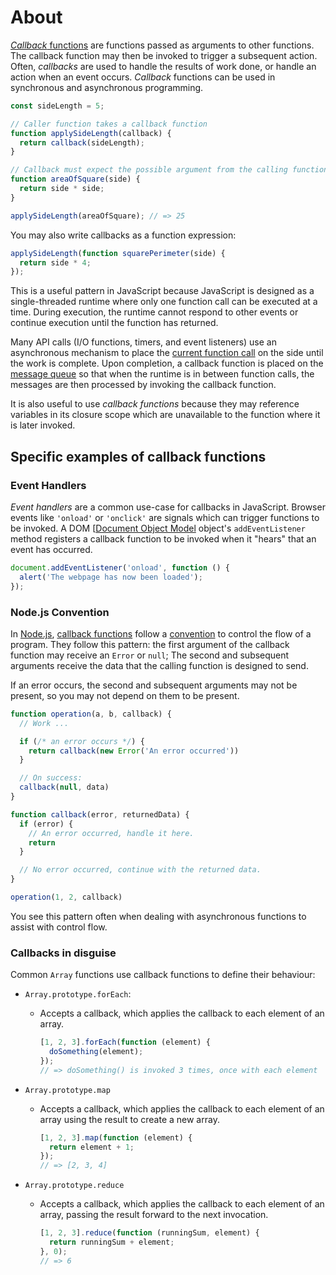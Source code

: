 # About

[_Callback_ functions][wiki-callbacks] are functions passed as arguments to other functions. The callback function may then be invoked to trigger a subsequent action. Often, _callbacks_ are used to handle the results of work done, or handle an action when an event occurs. _Callback_ functions can be used in synchronous and asynchronous programming.

```javascript
const sideLength = 5;

// Caller function takes a callback function
function applySideLength(callback) {
  return callback(sideLength);
}

// Callback must expect the possible argument from the calling function
function areaOfSquare(side) {
  return side * side;
}

applySideLength(areaOfSquare); // => 25
```

You may also write callbacks as a function expression:

```javascript
applySideLength(function squarePerimeter(side) {
  return side * 4;
});
```

This is a useful pattern in JavaScript because JavaScript is designed as a single-threaded runtime where only one function call can be executed at a time. During execution, the runtime cannot respond to other events or continue execution until the function has returned.

Many API calls (I/O functions, timers, and event listeners) use an asynchronous mechanism to place the [current function call][mdn-concurrency-stack] on the side until the work is complete. Upon completion, a callback function is placed on the [message queue][mdn-concurrency-queue] so that when the runtime is in between function calls, the messages are then processed by invoking the callback function.

It is also useful to use _callback functions_ because they may reference variables in its closure scope which are unavailable to the function where it is later invoked.

## Specific examples of callback functions

### Event Handlers

_Event handlers_ are a common use-case for callbacks in JavaScript. Browser events like `'onload'` or `'onclick'` are signals which can trigger functions to be invoked. A DOM [[Document Object Model](mdn-dom) object's `addEventListener` method registers a callback function to be invoked when it "hears" that an event has occurred.

```javascript
document.addEventListener('onload', function () {
  alert('The webpage has now been loaded');
});
```

### Node.js Convention

In [Node.js][nodejs], [callback functions][node-callbacks] follow a [convention][node-error-convention] to control the flow of a program. They follow this pattern: the first argument of the callback function may receive an `Error` or `null`; The second and subsequent arguments receive the data that the calling function is designed to send.

If an error occurs, the second and subsequent arguments may not be present, so you may not depend on them to be present.

```javascript
function operation(a, b, callback) {
  // Work ...

  if (/* an error occurs */) {
    return callback(new Error('An error occurred'))
  }

  // On success:
  callback(null, data)
}

function callback(error, returnedData) {
  if (error) {
    // An error occurred, handle it here.
    return
  }

  // No error occurred, continue with the returned data.
}

operation(1, 2, callback)
```

You see this pattern often when dealing with asynchronous functions to assist with control flow.

### Callbacks in disguise

Common `Array` functions use callback functions to define their behaviour:

- `Array.prototype.forEach`:
  - Accepts a callback, which applies the callback to each element of an array.

    ```javascript
    [1, 2, 3].forEach(function (element) {
      doSomething(element);
    });
    // => doSomething() is invoked 3 times, once with each element
    ```

- `Array.prototype.map`
  - Accepts a callback, which applies the callback to each element of an array using the result to create a new array.

    ```javascript
    [1, 2, 3].map(function (element) {
      return element + 1;
    });
    // => [2, 3, 4]
    ```

- `Array.prototype.reduce`
  - Accepts a callback, which applies the callback to each element of an array, passing the result forward to the next invocation.

    ```javascript
    [1, 2, 3].reduce(function (runningSum, element) {
      return runningSum + element;
    }, 0);
    // => 6
    ```

[mdn-callbacks]: https://developer.mozilla.org/en-US/docs/Glossary/Callback_function
[mdn-concurrency-stack]: https://developer.mozilla.org/en-US/docs/Web/JavaScript/EventLoop#stack
[mdn-concurrency-queue]: https://developer.mozilla.org/en-US/docs/Web/JavaScript/EventLoop#queue
[mdn-dom]: https://developer.mozilla.org/en-US/docs/Web/API/Document_Object_Model
[nodejs]: https://www.nodejs.org
[node-callbacks]: https://nodejs.org/en/knowledge/getting-started/control-flow/what-are-callbacks/
[node-error-convention]: https://nodejs.org/en/knowledge/errors/what-are-the-error-conventions/
[wiki-callbacks]: https://en.wikipedia.org/wiki/Callback_(computer_programming)
